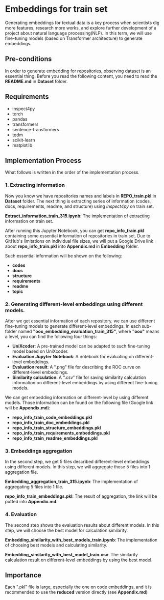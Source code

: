 # Embeddings for train set
Generating embeddings for textual data is a key process when scientists dig more features, research more works, and explore further development of a project about natural language processing(NLP).
In this term, we will use fine-tuning models (based on Transformer architecture) to generate embeddings.

## Pre-conditions
In order to generate embedding for repositories, observing dataset is an essential thing.
Before you read the following content, you need to read the **README.md** in **Dataset** folder.

## Requirements
* inspect4py
* torch
* pandas
* transformers
* sentence-transformers
* tqdm
* scikit-learn
* matplotlib

## Implementation Process
What follows is written in the order of the implementation process.
### 1. Extracting information
Now you know we have repositories names and labels in **REPO_train.pkl** in **Dataset** folder.
The next thing is extracting series of information (codes, docs, requirements, readme, and structure) using _inspect4py_ on train set.

**Extract_information_train_315.ipynb**: The implementation of extracting information on train set.

After running this Jupyter Notebook, you can get **repo_info_train.pkl** containing some essential information of repositories in train set.
Due to GitHub's limitations on individual file sizes, we will put a Google Drive link about **repo_info_train.pkl** into **Appendix.md** in **Embedding** folder.

Such essential information will be shown on the following:
* **codes**
* **docs**
* **structure**
* **requirements**
* **readme**
* **topic**

### 2. Generating different-level embeddings using different models.
After we get essential information of each repository, we can use different fine-tuning models to generate different-level embeddings.
In each sub-folder named **"ooo_embedding_evaluation_train_315"**, where **"ooo"** means a level, you can find the following four things:
* **UniXcoder**: A pre-trained model can be adapted to such fine-tuning model based on UniXcoder.
* **Evaluation Jupyter Notebook**: A notebook for evaluating on different-level embeddings.
* **Evaluation result**: A ".png" file for describing the ROC curve on different-level embeddings.
* **Similarity calculation**: A ".csv" file for saving similarity calculation information on different-level embeddings by using different fine-tuning models.

We can get embedding information on different-level by using different models. Those information can be found on the following file (Google link will be **Appendix.md**):
* **repo_info_train_code_embeddings.pkl**
* **repo_info_train_doc_embeddings.pkl**
* **repo_info_train_structure_embeddings.pkl**
* **repo_info_train_requirements_embeddings.pkl**
* **repo_info_train_readme_embeddings.pkl**

### 3. Embeddings aggregation
In the second step, we get 5 files described different-level embeddings using different models.
In this step, we will aggregate those 5 files into 1 aggregation file.

**Embedding_aggregation_train_315.ipynb**: The implementation of aggregating 5 files into 1 file.

**repo_info_train_embeddings.pkl**: The result of aggregation, the link will be putted into **Appendix.md**.

### 4. Evaluation
The second step shows the evaluation results about different models. 
In this step, we will choose the best model for calculation similarity.

**Embedding_similarity_with_best_models_train.ipynb**: The implementation of choosing best models and calculating similarity.

**Embedding_similarity_with_best_model_train.csv**: The similarity calculation result on different-level embeddings by using the best model.

## Importance
Each ".pkl" file is large, especially the one on code embeddings, and it is recommended to use the **reduced** version directly (see **Appendix.md**)